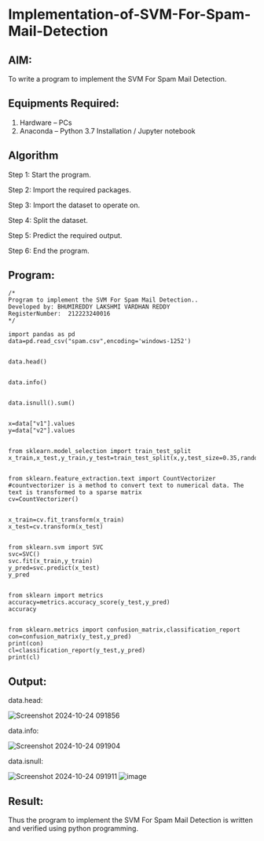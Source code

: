 # Implementation-of-SVM-For-Spam-Mail-Detection

## AIM:
To write a program to implement the SVM For Spam Mail Detection.

## Equipments Required:
1. Hardware – PCs
2. Anaconda – Python 3.7 Installation / Jupyter notebook

## Algorithm
Step 1: Start the program.

Step 2: Import the required packages.

Step 3: Import the dataset to operate on.

Step 4: Split the dataset.

Step 5: Predict the required output.

Step 6: End the program.
## Program:
```
/*
Program to implement the SVM For Spam Mail Detection..
Developed by: BHUMIREDDY LAKSHMI VARDHAN REDDY
RegisterNumber:  212223240016
*/
```
```
import pandas as pd
data=pd.read_csv("spam.csv",encoding='windows-1252')


data.head()


data.info()


data.isnull().sum()


x=data["v1"].values
y=data["v2"].values


from sklearn.model_selection import train_test_split
x_train,x_test,y_train,y_test=train_test_split(x,y,test_size=0.35,random_state=0)


from sklearn.feature_extraction.text import CountVectorizer
#countvectorizer is a method to convert text to numerical data. The text is transformed to a sparse matrix
cv=CountVectorizer()


x_train=cv.fit_transform(x_train)
x_test=cv.transform(x_test)


from sklearn.svm import SVC
svc=SVC()
svc.fit(x_train,y_train)
y_pred=svc.predict(x_test)
y_pred


from sklearn import metrics
accuracy=metrics.accuracy_score(y_test,y_pred)
accuracy


from sklearn.metrics import confusion_matrix,classification_report
con=confusion_matrix(y_test,y_pred)
print(con)
cl=classification_report(y_test,y_pred)
print(cl)

```
## Output:
data.head:

![Screenshot 2024-10-24 091856](https://github.com/user-attachments/assets/3a8b6c97-5815-4e17-b3ea-c60addb3b8f6)

data.info:

![Screenshot 2024-10-24 091904](https://github.com/user-attachments/assets/19b05105-353a-487d-8da9-c688a558e59f)

data.isnull:

![Screenshot 2024-10-24 091911](https://github.com/user-attachments/assets/72789478-43b0-4d31-9f08-d0f7d1c3dab6)
![image](https://github.com/user-attachments/assets/71ea4a3e-8a31-4be6-a15c-010fb28e1489)

## Result:
Thus the program to implement the SVM For Spam Mail Detection is written and verified using python programming.
